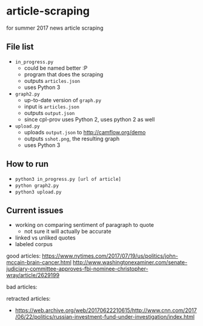 # article-scraping
for summer 2017 news article scraping

## File list
* ```in_progress.py```
  * could be named better :P
  * program that does the scraping
  * outputs ```articles.json```
  * uses Python 3
* ```graph2.py```
  * up-to-date version of ```graph.py```
  * input is ```articles.json```
  * outputs ```output.json```
  * since cpl-prov uses Python 2, uses python 2 as well
* ```upload.py```
  * uploads ```output.json``` to <http://camflow.org/demo>
  * outputs ```sshot.png```, the resulting graph
  * uses Python 3

## How to run
* ```python3 in_progress.py [url of article]```
* ```python graph2.py```
* ```python3 upload.py```

## Current issues
* working on comparing sentiment of paragraph to quote
  * not sure it will actually be accurate
* linked vs unliked quotes
* labeled corpus

good articles:
https://www.nytimes.com/2017/07/19/us/politics/john-mccain-brain-cancer.html
http://www.washingtonexaminer.com/senate-judiciary-committee-approves-fbi-nominee-christopher-wray/article/2629199

bad articles:


retracted articles:
* https://web.archive.org/web/20170622210615/http://www.cnn.com/2017/06/22/politics/russian-investment-fund-under-investigation/index.html
